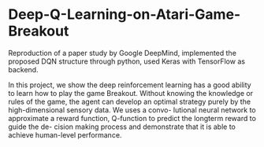 # Deep-Q-Learning-on-Atari-Game-Breakout

Reproduction of a paper study by Google DeepMind, implemented the proposed DQN structure through python, used Keras with TensorFlow as backend.

In this project, we show the deep reinforcement learning has a good ability to learn how to play the game Breakout.
Without knowing the knowledge or rules of the game, the agent can develop an optimal strategy purely by the high-dimensional 
sensory data. We uses a convo- lutional neural network to approximate a reward function, Q-function to predict the longterm 
reward to guide the de- cision making process and demonstrate that it is able to achieve human-level performance.
